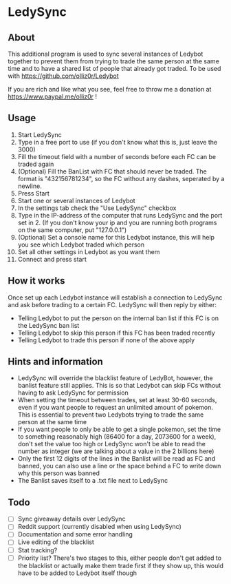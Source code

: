 # LedySync

## About
This additional program is used to sync several instances of Ledybot together to prevent them from trying to trade the same person at the same time and to have a shared list of people that already got traded. To be used with https://github.com/olliz0r/Ledybot

If you are rich and like what you see, feel free to throw me a donation at https://www.paypal.me/olliz0r !

## Usage
1. Start LedySync
2. Type in a free port to use (if you don't know what this is, just leave the 3000)
3. Fill the timeout field with a number of seconds before each FC can be traded again
4. (Optional) Fill the BanList with FC that should never be traded. The format is "432156781234", so the FC without any dashes, seperated by a newline.
5. Press Start
6. Start one or several instances of Ledybot
7. In the settings tab check the "Use LedySync" checkbox
8. Type in the IP-address of the computer that runs LedySync and the port set in 2. (If you don't know your ip and you are running both programs on the same computer, put "127.0.0.1")
9. (Optional) Set a console name for this Ledybot instance, this will help you see which Ledybot traded which person
10. Set all other settings in Ledybot as you want them
11. Connect and press start

## How it works
Once set up each Ledybot instance will establish a connection to LedySync and ask before trading to a certain FC. LedySync will then reply by either:
* Telling Ledybot to put the person on the internal ban list if this FC is on the LedySync ban list
* Telling Ledybot to skip this person if this FC has been traded recently
* Telling Ledybot to trade this person if none of the above apply

## Hints and information
- LedySync will override the blacklist feature of LedyBot, however, the banlist feature still applies. This is so that Ledybot can skip FCs without having to ask LedySync for permission
- When setting the timeout between trades, set at least 30-60 seconds, even if you want people to request an unlimited amount of pokemon. This is essential to prevent two Ledybots trying to trade the same person at the same time
- If you want people to only be able to get a single pokemon, set the time to something reasonably high (86400 for a day, 2073600 for a week), don't set the value too high or LedySync won't be able to read the number as integer (we are talking about a value in the 2 billions here)
- Only the first 12 digits of the lines in the Banlist will be read as FC and banned, you can also use a line or the space behind a FC to write down why this person was banned
- The Banlist saves itself to a .txt file next to LedySync 

## Todo
- [ ] Sync giveaway details over LedySync
- [ ] Reddit support (currently disabled when using LedySync)
- [ ] Documentation and some error handling
- [ ] Live editing of the blacklist
- [ ] Stat tracking?
- [ ] Priority list? There's two stages to this, either people don't get added to the blacklist or actually make them trade first if they show up, this would have to be added to Ledybot itself though
